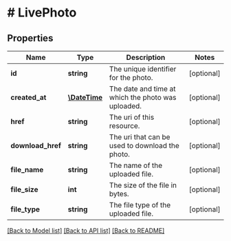 # # LivePhoto

## Properties

Name | Type | Description | Notes
------------ | ------------- | ------------- | -------------
**id** | **string** | The unique identifier for the photo. | [optional] 
**created_at** | [**\DateTime**](\DateTime.md) | The date and time at which the photo was uploaded. | [optional] 
**href** | **string** | The uri of this resource. | [optional] 
**download_href** | **string** | The uri that can be used to download the photo. | [optional] 
**file_name** | **string** | The name of the uploaded file. | [optional] 
**file_size** | **int** | The size of the file in bytes. | [optional] 
**file_type** | **string** | The file type of the uploaded file. | [optional] 

[[Back to Model list]](../../README.md#documentation-for-models) [[Back to API list]](../../README.md#documentation-for-api-endpoints) [[Back to README]](../../README.md)


